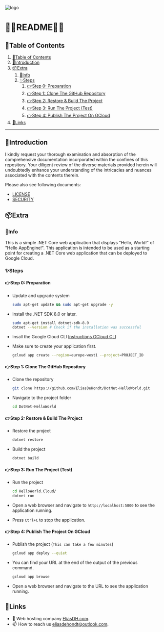 ![logo](https://eliasdh.com/assets/media/images/logo-github.png)
# 💙🤍README🤍💙

## 📘Table of Contents

1. [📘Table of Contents](#📘table-of-contents)
2. [🖖Introduction](#🖖introduction)
3. [📦Extra](#📦extra)
    1. [🖖Info](#🖖info)
    2. [✨Steps](#✨steps)
        1. [👉Step 0: Preparation](#👉step-0-preparation)
        2. [👉Step 1: Clone The GitHub Repository](#👉step-1-clone-the-github-repository)
        3. [👉Step 2: Restore & Build The Project](#👉step-2-restore--build-the-project)
        4. [👉Step 3: Run The Project (Test)](#👉step-3-run-the-project-test)
        5. [👉Step 4: Publish The Project On GCloud](#👉step-4-publish-the-project-on-gcloud)
4. [🔗Links](#🔗links)


---

## 🖖Introduction

I kindly request your thorough examination and absorption of the comprehensive documentation incorporated within the confines of this repository. Your diligent review of the diverse materials provided herein will undoubtedly enhance your understanding of the intricacies and nuances associated with the contents therein.

Please also see following documents:
- [LICENSE](LICENSE.md)
- [SECURITY](SECURITY.md)

## 📦Extra

### 🖖Info

This is a simple .NET Core web application that displays "Hello, World!" of "Hello AppEngine!". This application is intended to be used as a starting point for creating a .NET Core web application that can be deployed to Google Cloud.

### ✨Steps

#### 👉Step 0: Preparation

- Update and upgrade system
    ```bash	
    sudo apt-get update && sudo apt-get upgrade -y
    ```

- Install the .NET SDK 8.0 or later.
    ```bash	
    sudo apt-get install dotnet-sdk-8.0
    dotnet --version # Check if the installation was successful
    ```
- Insall the Google Cloud CLI [Instructions GCloud CLI](https://github.com/EliasDeHondt/IntegrationProject1-Deployment/blob/main/Documentation/Instructions-GCloud-CLI.md)

- Make sure to create your application first.
    ```bash	
    gcloud app create --region=europe-west1 --project=PROJECT_ID 
    ```

#### 👉Step 1: Clone The GitHub Repository

- Clone the repository
    ```bash
    git clone https://github.com/EliasDeHondt/DotNet-HelloWorld.git
    ```
- Navigate to the project folder
    ```bash
    cd DotNet-HelloWorld
    ```

#### 👉Step 2: Restore & Build The Project

- Restore the project
    ```bash
    dotnet restore
    ```

- Build the project
    ```bash
    dotnet build
    ```

#### 👉Step 3: Run The Project (Test)

- Run the project
    ```bash
    cd HelloWorld.Cloud/
    dotnet run
    ```

- Open a web browser and navigate to `http://localhost:5000` to see the application running.
- Press `Ctrl+C` to stop the application.

#### 👉Step 4: Publish The Project On GCloud

- Publish the project (`This can take a few minutes`)
    ```bash
    gcloud app deploy --quiet
    ```

- You can find your URL at the end of the output of the previous command.
    ```bash
    gcloud app browse
    ```
- Open a web browser and navigate to the URL to see the application running.

## 🔗Links
- 👯 Web hosting company [EliasDH.com](https://eliasdh.com).
- 📫 How to reach us eliasdehondt@outlook.com.
